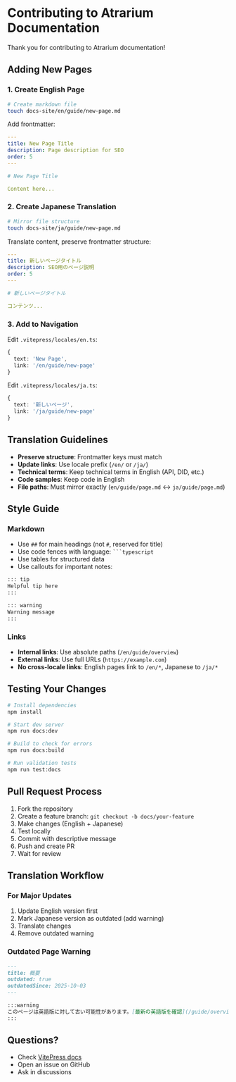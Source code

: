 # Contributing to Atrarium Documentation

Thank you for contributing to Atrarium documentation!

## Adding New Pages

### 1. Create English Page

```bash
# Create markdown file
touch docs-site/en/guide/new-page.md
```

Add frontmatter:

```yaml
---
title: New Page Title
description: Page description for SEO
order: 5
---

# New Page Title

Content here...
```

### 2. Create Japanese Translation

```bash
# Mirror file structure
touch docs-site/ja/guide/new-page.md
```

Translate content, preserve frontmatter structure:

```yaml
---
title: 新しいページタイトル
description: SEO用のページ説明
order: 5
---

# 新しいページタイトル

コンテンツ...
```

### 3. Add to Navigation

Edit `.vitepress/locales/en.ts`:

```typescript
{
  text: 'New Page',
  link: '/en/guide/new-page'
}
```

Edit `.vitepress/locales/ja.ts`:

```typescript
{
  text: '新しいページ',
  link: '/ja/guide/new-page'
}
```

## Translation Guidelines

- **Preserve structure**: Frontmatter keys must match
- **Update links**: Use locale prefix (`/en/` or `/ja/`)
- **Technical terms**: Keep technical terms in English (API, DID, etc.)
- **Code samples**: Keep code in English
- **File paths**: Must mirror exactly (`en/guide/page.md` ↔ `ja/guide/page.md`)

## Style Guide

### Markdown

- Use `##` for main headings (not `#`, reserved for title)
- Use code fences with language: ` ```typescript `
- Use tables for structured data
- Use callouts for important notes:

```markdown
::: tip
Helpful tip here
:::

::: warning
Warning message
:::
```

### Links

- **Internal links**: Use absolute paths (`/en/guide/overview`)
- **External links**: Use full URLs (`https://example.com`)
- **No cross-locale links**: English pages link to `/en/*`, Japanese to `/ja/*`

## Testing Your Changes

```bash
# Install dependencies
npm install

# Start dev server
npm run docs:dev

# Build to check for errors
npm run docs:build

# Run validation tests
npm run test:docs
```

## Pull Request Process

1. Fork the repository
2. Create a feature branch: `git checkout -b docs/your-feature`
3. Make changes (English + Japanese)
4. Test locally
5. Commit with descriptive message
6. Push and create PR
7. Wait for review

## Translation Workflow

### For Major Updates

1. Update English version first
2. Mark Japanese version as outdated (add warning)
3. Translate changes
4. Remove outdated warning

### Outdated Page Warning

```markdown
---
title: 概要
outdated: true
outdatedSince: 2025-10-03
---

:::warning
このページは英語版に対して古い可能性があります。[最新の英語版を確認](/guide/overview)
:::
```

## Questions?

- Check [VitePress docs](https://vitepress.dev/)
- Open an issue on GitHub
- Ask in discussions
